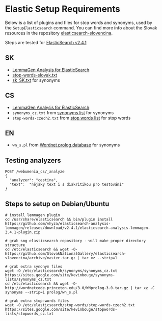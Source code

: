 # Elastic Setup Requirements

Below is a list of plugins and files for stop words and synonyms, used by the `SetupElasticsearch` command. You can find more info about the Slovak resources in the repository [elasticsearch-slovencina](https://github.com/SlovakNationalGallery/elasticsearch-slovencina).

Steps are tested for [ElasticSearch v2.4.1](https://www.elastic.co/downloads/past-releases/elasticsearch-2-4-1)

## SK

- [LemmaGen Analysis for ElasticSearch](https://github.com/vhyza/elasticsearch-analysis-lemmagen)
- [stop-words-slovak.txt](https://github.com/SlovakNationalGallery/elasticsearch-slovencina/blob/master/stop-words/stop-words-slovak.txt)
- [sk_SK.txt](https://github.com/SlovakNationalGallery/elasticsearch-slovencina/blob/master/synonyms/sk_SK.txt) for synonyms

## CS

- [LemmaGen Analysis for ElasticSearch](https://github.com/vhyza/elasticsearch-analysis-lemmagen)
- `synonyms_cz.txt` from [synonyms list](https://sites.google.com/site/kevinbouge/synonyms-lists/synonyms_cz.txt) for synonyms
- `stop-words-czech2.txt` from [stop words list](https://sites.google.com/site/kevinbouge/stopwords-lists) for stop words

## EN

- `wn_s.pl` from [Wordnet prolog database](http://wordnetcode.princeton.edu/3.0/WNprolog-3.0.tar.gz) for synonyms

## Testing analyzers

```
POST /webumenia_cs/_analyze
{
  "analyzer": "cestina",
  "text":  "nějaký text i s diakritikou pro testování"
}
```

## Steps to setup on Debian/Ubuntu

```
# install lemmagen plugin
cd /usr/share/elasticsearch && bin/plugin install https://github.com/vhyza/elasticsearch-analysis-lemmagen/releases/download/v2.4.1/elasticsearch-analysis-lemmagen-2.4.1-plugin.zip

# grab sng elasticsearch repository - will make proper directory structure
cd /etc/elasticsearch && wget -O- https://github.com/SlovakNationalGallery/elasticsearch-slovencina/archive/master.tar.gz | tar xz --strip=1

# grab extra synonym files
wget -O /etc/elasticsearch/synonyms/synonyms_cz.txt https://sites.google.com/site/kevinbouge/synonyms-lists/synonyms_cz.txt
cd /etc/elasticsearch && wget -O- http://wordnetcode.princeton.edu/3.0/WNprolog-3.0.tar.gz | tar xz -C synonyms --strip=1 prolog/wn_s.pl

# grab extra stop-words files
wget -O /etc/elasticsearch/stop-words/stop-words-czech2.txt https://sites.google.com/site/kevinbouge/stopwords-lists/stopwords_cz.txt
```